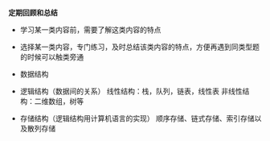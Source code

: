 **定期回顾和总结**

* 学习某一类内容前，需要了解这类内容的特点
* 选择某一类内容，专门练习，及时总结该类内容的特点，方便再遇到同类型题的时候可以触类旁通
* 数据结构
    
* 逻辑结构（数据间的关系）
    线性结构：栈，队列，链表，线性表
    非线性结构：二维数组，树等
* 存储结构（逻辑结构用计算机语言的实现）
    顺序存储、链式存储、索引存储以及散列存储
    